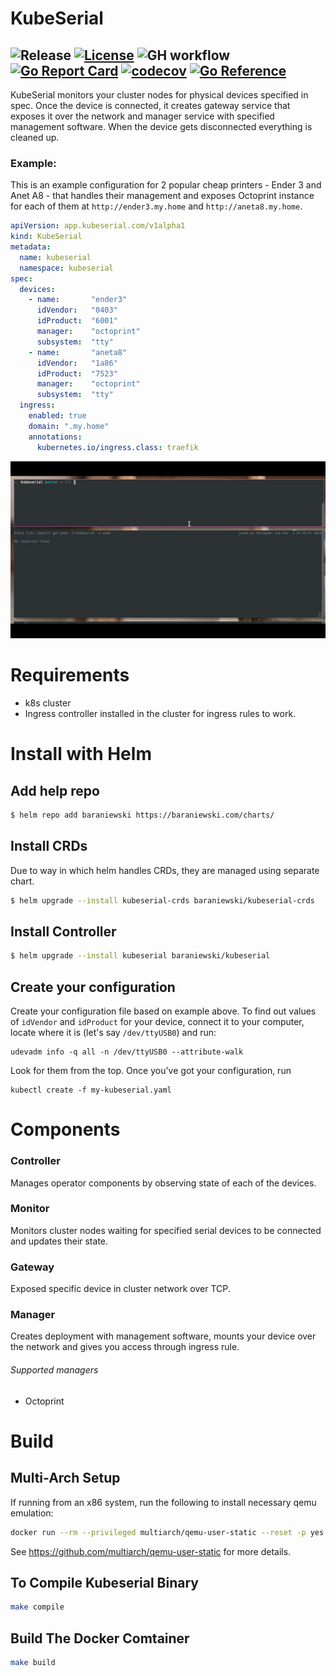 # KubeSerial
![Release](https://badgen.net/github/release/janekbaraniewski/kubeserial)
[![License](https://img.shields.io/github/license/janekbaraniewski/kubeserial.svg)](LICENSE)
![GH workflow](https://github.com/janekbaraniewski/kubeserial/actions/workflows/test.yml/badge.svg)
[![Go Report Card](https://goreportcard.com/badge/github.com/janekbaraniewski/kubeserial)](https://goreportcard.com/report/github.com/janekbaraniewski/kubeserial)
[![codecov](https://codecov.io/gh/janekbaraniewski/kubeserial/branch/master/graph/badge.svg?token=Y95FB6H188)](https://codecov.io/gh/janekbaraniewski/kubeserial)
[![Go Reference](https://pkg.go.dev/badge/github.com/janekbaraniewski/kubeserial.svg)](https://pkg.go.dev/github.com/janekbaraniewski/kubeserial)
---

KubeSerial monitors your cluster nodes for physical devices specified in spec. Once the device is connected, it creates gateway service that exposes it over the network and manager service with specified management software. When the device gets disconnected everything is cleaned up.

### Example:

This is an example configuration for 2 popular cheap printers - Ender 3 and Anet A8 - that handles their management and exposes Octoprint instance for each of them at `http://ender3.my.home` and `http://aneta8.my.home`.

```yaml
apiVersion: app.kubeserial.com/v1alpha1
kind: KubeSerial
metadata:
  name: kubeserial
  namespace: kubeserial
spec:
  devices:
    - name:       "ender3"
      idVendor:   "0403"
      idProduct:  "6001"
      manager:    "octoprint"
      subsystem:  "tty"
    - name:       "aneta8"
      idVendor:   "1a86"
      idProduct:  "7523"
      manager:    "octoprint"
      subsystem:  "tty"
  ingress:
    enabled: true
    domain: ".my.home"
    annotations:
      kubernetes.io/ingress.class: traefik
```

![Example usage 1](demo1.gif)


# Requirements

- k8s cluster
- Ingress controller installed in the cluster for ingress rules to work.

# Install with Helm

## Add help repo


```bash
$ helm repo add baraniewski https://baraniewski.com/charts/
```
## Install CRDs

Due to way in which helm handles CRDs, they are managed using separate chart.

```bash
$ helm upgrade --install kubeserial-crds baraniewski/kubeserial-crds
```
## Install Controller

```bash
$ helm upgrade --install kubeserial baraniewski/kubeserial
```

## Create your configuration

Create your configuration file based on example above. To find out values of `idVendor` and `idProduct` for your device, connect it to your computer, locate where it is (let's say `/dev/ttyUSB0`) and run:
```
udevadm info -q all -n /dev/ttyUSB0 --attribute-walk
```
Look for them from the top. Once you've got your configuration, run

```
kubectl create -f my-kubeserial.yaml
```

# Components

### Controller

Manages operator components by observing state of each of the devices.

### Monitor

Monitors cluster nodes waiting for specified serial devices to be connected and updates their state.

### Gateway

Exposed specific device in cluster network over TCP.

### Manager

Creates deployment with management software, mounts your device over the network and gives you access through ingress rule.

###### Supported managers

- Octoprint


# Build

## Multi-Arch Setup

If running from an x86 system, run the following to install necessary qemu emulation:

```sh
docker run --rm --privileged multiarch/qemu-user-static --reset -p yes
```

See <https://github.com/multiarch/qemu-user-static> for more details.

## To Compile Kubeserial Binary

```sh
make compile
```

## Build The Docker Comtainer

```sh
make build
```

